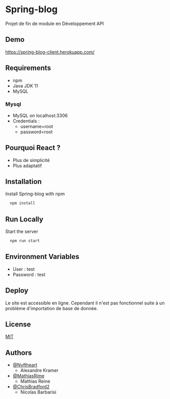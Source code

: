 
# Spring-blog

Projet de fin de module en Développement API

## Demo

https://spring-blog-client.herokuapp.com/

## Requirements

- npm
- Java JDK 11
- MySQL

### Mysql

- MySQL on localhost:3306
- Credentials :
  - username=root
  - password=root

## Pourquoi React ?

- Plus de simplicité
- Plus adaptatif

## Installation

Install Spring-blog with npm

```bash
  npm install
```

## Run Locally

Start the server

```bash
  npm run start
```

## Environment Variables

- User : test
- Password : test

## Deploy

Le site est accessible en ligne. Cependant il n'est pas fonctionnel suite à un problème d'importation de base de donnée.

## License

[MIT](https://choosealicense.com/licenses/mit/)

## Authors

- [@Nyftheart](https://github.com/Nyftheart)
    - Alexandre Kramer
- [@MathiasRime](https://github.com/MathiasRime)
    - Mathias Reine
- [@ChrisBradford2](https://github.com/ChrisBradford2)
    - Nicolas Barbarisi
